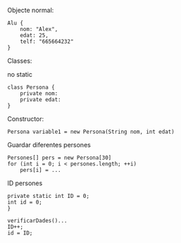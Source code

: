 Objecte normal:
```
Alu {
	nom: "Alex",
	edat: 25,
	telf: "665664232"
}
```

Classes:

no static

```
class Persona {
	private nom: 
	private edat:
}
```

Constructor:
```
Persona variable1 = new Persona(String nom, int edat)
```

Guardar diferentes persones
```
Persones[] pers = new Persona[30]
for (int i = 0; i < persones.length; ++i)
	pers[i] = ...
```

ID persones
```
private static int ID = 0;
int id = 0;
}

verificarDades()...
ID++;
id = ID;
```


